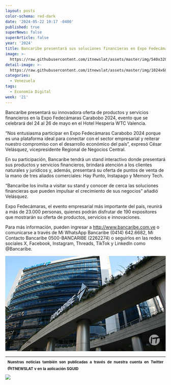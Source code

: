 ```yaml
---
layout: posts
color-schema: red-dark
date: '2024-05-22 19:17 -0400'
published: true
superNews: false
superArticle: false
year: '2024'
title: Bancaribe presentará sus soluciones financieras en Expo Fedecámaras 2024
image: >-
  https://raw.githubusercontent.com/itnewslat/assets/master/img/540x320/Bancaribe-p.jpg
detail-image: >-
  https://raw.githubusercontent.com/itnewslat/assets/master/img/1024x680/Bancaribe-g.jpg
categories:
  - Venezuela
tags:
  - Economía Digital
week: '21'
---
```

Bancaribe presentará su innovadora oferta de productos y servicios financieros en la Expo Fedecámaras Carabobo 2024, evento que se celebrará del 24 al 26 de mayo en el Hotel Hesperia WTC Valencia.

“Nos entusiasma participar en Expo Fedecámaras Carabobo 2024 porque es una plataforma ideal para conectar con el sector empresarial y reiterar nuestro compromiso con el desarrollo económico del país”, expresó César Velásquez, vicepresidente Regional de Negocios Central.

En su participación, Bancaribe tendrá un stand interactivo donde presentará sus productos y servicios financieros, brindará atención a los clientes naturales y jurídicos y, además, presentará su oferta de puntos de venta de la mano de tres aliados comerciales: Hay Punto, Instapago y Memory Tech.

“Bancaribe los invita a visitar su stand y conocer de cerca las soluciones financieras que pueden impulsar el crecimiento de sus negocios” añadió Velásquez.

Expo Fedecámaras, el evento empresarial más importante del país, reunirá a más de 23.000 personas, quienes podrán disfrutar de 190 expositores que mostrarán su oferta de productos, servicios e innovaciones.

Para más información, pueden ingresar a http://www.bancaribe.com.ve o comunicarse a través de Mi WhatsApp Bancaribe (0414) 642.6682, Mi Contacto Bancaribe 0500-BANCARIBE (2262274) o seguirlos en las redes sociales X, Facebook, Instagram, Threads, TikTok y LinkedIn como @Bancaribe.

![](https://raw.githubusercontent.com/itnewslat/assets/master/img/540x320/Bancaribe-p.jpg)

<table style="height: 42px;" width="569">
<tbody>
<tr>
<td style="text-align: justify;"><sub><strong>Nuestras noticias también son publicadas a través de nuestra cuenta en Twitter <a href="https://twitter.com/itnewslat?lang=es">@ITNEWSLAT</a> y en la aplicación <a href="https://squidapp.co/en/">SQUID</a></strong></sub></td>
</tr>
</tbody>
</table>

<img src="https://tracker.metricool.com/c3po.jpg?hash=56f88a41e39ab42c063cc51676587a04"/>
